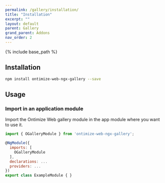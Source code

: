 ```yaml
---
permalink: /gallery/installation/
title: "Installation"
excerpt: ""
layout: default
parent: Gallery
grand_parent: Addons
nav_order: 2
---
```

{% include base_path %}

## Installation

```bash
npm install ontimize-web-ngx-gallery --save
```

## Usage
<!--
### Configure angular-cli.json dependencies

You must add the module styles definition in your '*.angular-cli.json*' file styles array:

```bash
...
"styles": [
  ...
  "../node_modules/ontimize-web-ngx-gallery/styles.scss",
  ....
],
...
```

### Add the library theming
In your application '*app.scss*' file you should add the library theme.

```bash
...
@import 'node_modules/ontimize-web-ngx-gallery/o-gallery-theme.scss';
@include o-gallery-theme($theme);
...
```
-->
### Import in an application module

Import the Ontimize Web gallery module in the app module where you want to use it.

```javascript
import { OGalleryModule } from 'ontimize-web-ngx-gallery';

@NgModule({
  imports: [
    OGalleryModule
  ],
  declarations: ...
  providers: ...
})
export class ExampleModule { }
```
